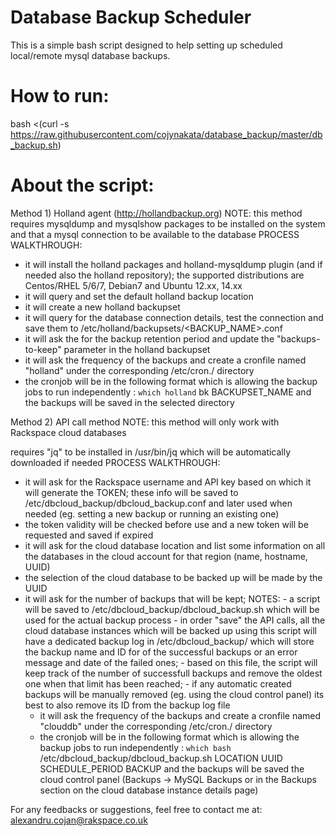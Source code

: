 # Database Backup Scheduler

This is a simple bash script designed to help setting up scheduled local/remote mysql database backups.

# How to run:
bash <(curl -s https://raw.githubusercontent.com/cojynakata/database_backup/master/db_backup.sh)

# About the script:
Method 1) Holland agent (http://hollandbackup.org)
  NOTE: this method requires mysqldump and mysqlshow packages to be installed on the system and that a mysql connection to be available to the database
  PROCESS WALKTHROUGH:
  - it will install the holland packages and holland-mysqldump plugin (and if needed also the holland repository); the supported distributions are Centos/RHEL 5/6/7, Debian7 and Ubuntu 12.xx, 14.xx
  - it will query and set the default holland backup location
  - it will create a new holland backupset
  - it will query for the database connection details, test the connection and save them to /etc/holland/backupsets/<BACKUP_NAME>.conf
  - it will ask the for the backup retention period and update the "backups-to-keep" parameter in the holland backupset
  - it will ask the frequency of the backups and create a cronfile named "holland" under the corresponding /etc/cron.<FREQUENCY>/ directory
  - the cronjob will be in the following format which is allowing the backup jobs to run independently : `which holland` bk BACKUPSET_NAME and the backups will be saved in the selected directory

Method 2) API call method
  NOTE: this method will only work with Rackspace cloud databases
  
  requires "jq" to be installed in /usr/bin/jq which will be automatically downloaded if needed
  PROCESS WALKTHROUGH:
  - it will ask for the Rackspace username and API key based on which it will generate the TOKEN; these info will be saved to /etc/dbcloud_backup/dbcloud_backup.conf and later used when needed (eg. setting a new backup or running an existing one)
  - the token validity will be checked before use and a new token will be requested and saved if expired
  - it will ask for the cloud database location and list some information on all the databases in the cloud account for that region (name, hostname, UUID)
  - the selection of the cloud database to be backed up will be made by the UUID
  - it will ask for the number of backups that will be kept;
    NOTES:  - a script will be saved to /etc/dbcloud_backup/dbcloud_backup.sh which will be used for the actual backup process
            - in order "save" the API calls, all the cloud database instances which will be backed up using this script will have a dedicated backup log in /etc/dbcloud_backup/ which will store the backup name and ID for of the successful backups or an error message and date of the failed ones;
            - based on this file, the script will keep track of the number of successfull backups and remove the oldest one when that limit has been reached;
            - if any automatic created backups will be manually removed (eg. using the cloud control panel) its best to also remove its ID from the backup log file
    - it will ask the frequency of the backups and create a cronfile named "clouddb" under the corresponding /etc/cron.<FREQUENCY>/ directory
    - the cronjob will be in the following format which is allowing the backup jobs to run independently : `which bash` /etc/dbcloud_backup/dbcloud_backup.sh LOCATION UUID SCHEDULE_PERIOD BACKUP and the backups will be saved the cloud control panel (Backups -> MySQL Backups or in the Backups section on the cloud database instance details page)

For any feedbacks or suggestions, feel free to contact me at: alexandru.cojan@rakspace.co.uk
